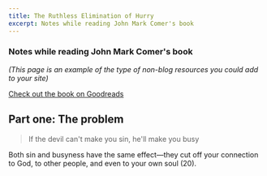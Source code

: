 ```yaml
---
title: The Ruthless Elimination of Hurry
excerpt: Notes while reading John Mark Comer's book
---
```

### Notes while reading John Mark Comer's book
_(This page is an example of the type of non-blog resources you could add to your site)_

[Check out the book on Goodreads](https://www.goodreads.com/book/show/43982455-the-ruthless-elimination-of-hurry)

## Part one: The problem
>If the devil can't make you sin, he'll make you busy

Both sin and busyness have the same effect&mdash;they cut off your connection to God, to other people, and even to your own soul (20).